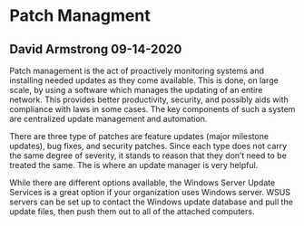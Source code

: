 # Patch Managment
## David Armstrong 09-14-2020

Patch management is the act of proactively monitoring systems and installing needed updates as they come available. This is done, on large scale, by using a software which manages the updating of an entire network. This provides better productivity, security, and possibly aids with compliance with laws in some cases. The key components of such a system are centralized update management and automation.

There are three type of patches are feature updates (major milestone updates), bug fixes, and security patches. Since each type does not carry the same degree of severity, it stands to reason that they don’t need to be treated the same. The is where an update manager is very helpful. 

While there are different options available, the Windows Server Update Services is a great option if your organization uses Windows server. WSUS servers can be set up to contact the Windows update database and pull the update files, then push them out to all of the attached computers.
